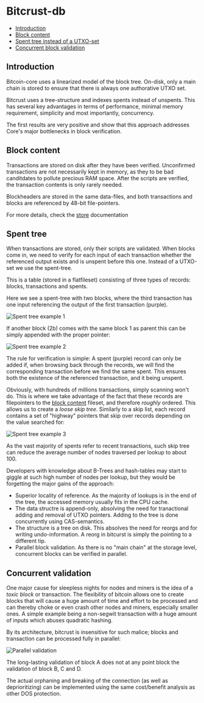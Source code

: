 
# Bitcrust-db

- [Introduction](#introduction)
- [Block content](#block-content)
- [Spent tree instead of a UTXO-set](#spent-tree)
- [Concurrent block validation](#concurrent-validation)

## Introduction

Bitcoin-core uses a linearized model of the block tree. On-disk, only a main chain 
is stored to ensure that there is always one authorative UTXO set.

Bitcrust uses a tree-structure and indexes spents instead of unspents. This has several key
advantages in terms of performance, minimal memory requirement, simplicity and most importantly, concurrency. 

The first results are very positive and show that this approach addresses Core's major bottlenecks in
block verification.

## Block content

Transactions are stored on disk after they have been verified. 
Unconfirmed transactions are not necessarily kept in memory, as 
they to be bad canditdates to pollute precious RAM space. After the scripts
are verified, the transaction contents is only rarely needed.

Blockheaders are stored in the same data-files, and both transactions
 and blocks are referenced by 48-bit file-pointers.

For more details, check the [store](src/store/) documentation
 

## Spent tree

When transactions are stored, only their scripts are validated. When blocks come in,
we need to verify for each input of each transaction whether the referenced output exists and is unspent before
this one. Instead of a UTXO-set we use the spent-tree.

This is a table (stored in a flatfileset) consisting of three types of records: blocks, transactions and spents.

Here we see a spent-tree with two blocks, where the third transaction has one input referencing the output of the first transaction (purple).


![Spent tree example 1](https://cdn.rawgit.com/tomasvdw/bitcrust/master/doc/spent-tree1.svg "Spent-tree example")

If another block (2b) comes with the same block 1 as parent this can be simply appended with the proper pointer:  

![Spent tree example 2](https://cdn.rawgit.com/tomasvdw/bitcrust/master/doc/spent-tree2.svg "Spent-tree example 2")

The rule for verification is simple: A spent (purple) record can only be added if, when browsing back through the 
records, we will find the corresponding transaction before we find the same spent. This ensures both the existence 
of the referenced transaction, and it being unspent.
    
Obviously, with hundreds of millions transactions, simply scanning won't do. This is where we 
take advantage of the fact that these records are filepointers to the [block content](#block-content) fileset, and therefore *roughly* ordered. This allows us to create
a *loose skip tree*. Similarly to a skip list, each record contains a set of "highway" pointers that skip over records depending on the value searched for:
   
![Spent tree example 3](https://cdn.rawgit.com/tomasvdw/bitcrust/master/doc/spent-tree3.svg "Spent-tree example 3")
      
As the vast majority of spents refer to recent transactions, such skip tree can reduce the average number of nodes traversed per lookup to  about 100.

Developers with knowledge about B-Trees and hash-tables may start to giggle at such high number of nodes per lookup, but they would be forgetting the major gains of the approach:

* Superior locality of reference. As the majority of lookups is in the end of the tree, the accessed memory usually fits in the CPU cache.
* The data structre is append-only, absolving the need for tranactional adding and removal of UTXO pointers. Adding to the tree 
is done concurrently using CAS-semantics.
* The structure is a tree on disk. This absolves the need for reorgs and for 
writing undo-information. A reorg in bitcurst is simply the pointing to a different tip.
* Parallel block validation. As there is no "main chain" at the storage level, concurrent blocks can
be verified in parallel.

## Concurrent validation

One major cause for sleepless nights for nodes and miners is the idea of a _toxic block_ or transaction. 
The flexibility of bitcoin allows one to create blocks that will cause a huge amount of time and effort to be processed and can thereby choke or even crash other
  nodes and miners, especially smaller ones. A simple example being a non-segwit transaction with a huge amount of inputs which abuses quadratic hashing.
  
  By its architecture, bitcrust is insensitive for such malice; blocks and transaction can be processed fully in parallel: 

![Parallel validation](https://cdn.rawgit.com/tomasvdw/bitcrust/master/doc/parallel-validation.svg "Parellel validation")

The long-lasting validation of block A does not at any point
 block the validation of block B, C and D.
 
 The actual orphaning and breaking of the connection (as well as deprioritizing) 
 can be implemented using the same cost/benefit analysis as other DOS protection.
  